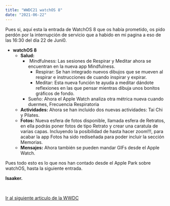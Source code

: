 ```yaml
---
title: "WWDC21 watchOS 8"
date: "2021-06-22"
---
```


Pues si, aquí esta la entrada de WatchOS 8 que os había prometido, os pido perdón por la interrupción de servicio que a habido en mi pagina a eso de las 16:30 del día 22 de Juni0.

- **watchOS 8**
    - **Salud:**
        -  Mindfulness: Las sesiones de Respirar y Meditar ahora se encuentran en la nueva app Mindfulness.
            - Respirar: Se han integrado nuevos dibujos que se mueven al respirar e instrucciones de cuando inspirar y expirar.
            - Meditar: Esta nueva función te ayuda a meditar dándote reflexiones en las que pensar mientras dibuja unos bonitos gráficos de fondo.
        - Sueño: Ahora el Apple Watch analiza otra métrica nueva cuando duermes, Frecuencia Respiratoria 
    - **Actividades:** Ahora se han incluido dos nuevas actividades: Tai Chi y Pilates.
    - **Fotos:** Nueva esfera de fotos disponible, llamada esfera de Retratos, en ella podrás poner fotos de tipo Retrato y crear una caratula de varias capas. Incluyendo la posibilidad de hasta hacer zoom!!!, para acabar la app Fotos ha sido rediseñada para poder incluir la sección Memorias.
    - **Mensajes:** Ahora también se pueden mandar GIFs desde el Apple Watch.

Pues todo esto es lo que nos han contado desde el Apple Park sobre watchOS, hasta la siguiente entrada.

**Isaaker.**

 

[Ir al siguiente articulo de la WWDC](https://piscinadeentropia.es/wwdc21-apple-fitness/)
